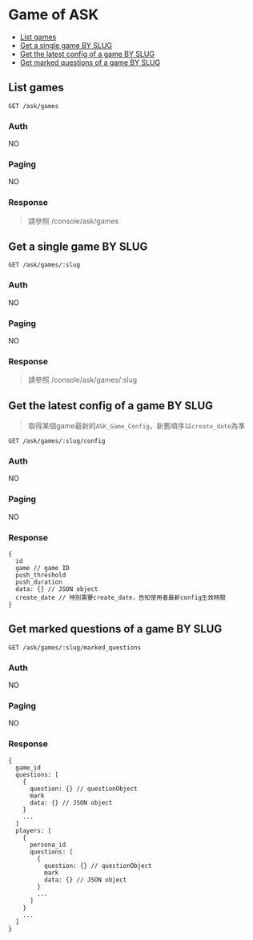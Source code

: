 # Game of ASK

- [List games](#list-games)
- [Get a single game BY SLUG](#get-a-single-game-BY-SLUG)
- [Get the latest config of a game BY SLUG](#get-the-latest-config-of-a-game-BY-SLUG)
- [Get marked questions of a game BY SLUG](#get-marked-questions-of-a-game-BY-SLUG)

## List games
```
GET /ask/games
```

### Auth
NO

### Paging
NO

### Response
> 請參照 /console/ask/games

## Get a single game BY SLUG
```
GET /ask/games/:slug
```

### Auth
NO

### Paging
NO

### Response
> 請參照 /console/ask/games/:slug

## Get the latest config of a game BY SLUG
> 取得某個game最新的`ASK_Game_Config`，新舊順序以`create_date`為準
```
GET /ask/games/:slug/config
```

### Auth
NO

### Paging
NO

### Response
```
{
  id
  game // game ID
  push_threshold
  push_duration
  data: {} // JSON object
  create_date // 特別需要create_date，告知使用者最新config生效時間
}
```

## Get marked questions of a game BY SLUG
```
GET /ask/games/:slug/marked_questions
```

### Auth
NO

### Paging
NO

### Response
```
{
  game_id
  questions: [
    {
      question: {} // questionObject
      mark
      data: {} // JSON object
    }
    ...
  ]
  players: [
    {
      persona_id
      questions: [
        {
          question: {} // questionObject
          mark
          data: {} // JSON object
        }
        ...
      ]
    }
    ...
  ]
}
```
